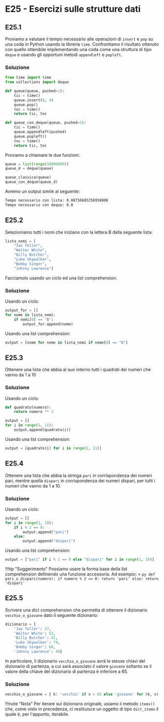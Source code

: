 # E25 - Esercizi sulle strutture dati

## E25.1

Proviamo a valutare il tempo necessario alle operazioni di `insert` e `pop` su una coda in Python usando la libreria `time`. Confrontiamo il risultato ottenuto con quello ottenibile implementando una coda come una struttura di tipo `deque` e usando gli opportuni metodi `appendleft` e `popleft`.

### Soluzione

```py
from time import time
from collections import deque

def queue(queue, pushed=1):
	tic = time()
	queue.insert(0, 4)
	queue.pop()
	toc = time()
	return tic, toc

def queue_con_deque(queue, pushed=1):
	tic = time()
	queue.appendleft(pushed)
	queue.popleft()
	toc = time()
	return tic, toc
```

Proviamo a chiamare le due funzioni:

```py
queue = list(range(10000000))
queue_d = deque(queue)

queue_classica(queue)
queue_con_deque(queue_d)
```

Avremo un output simile al seguente:

```sh
Tempo necessario con lista: 0.08756685256958008
Tempo necessario con deque: 0.0
```

## E25.2

Selezioniamo tutti i nomi che iniziano con la lettera B dalla seguente lista:

```py
lista_nomi = [
    "Jax Teller",
    "Walter White",
    "Billy Butcher",
    "Luke Skywalker",
    "Bobby Singer",
    "Johnny Lawrence"]
```

Facciamolo usando un ciclo ed una list comprehension.

### Soluzione

Usando un ciclo:

```py
output_for = []
for nome in lista_nomi:
    if nomi[0] == "B":
        output_for.append(nome)
```

Usando una list comprehension:

```py
output = [nome for nome in lista_nomi if nome[0] == "B"]
```

## E25.3

Ottenere una lista che abbia al suo interno tutti i quadrati dei numeri che vanno da 1 a 10

### Soluzione

Usando un ciclo:

```py
def quadrato(numero):
    return numero ** 2

output = []
for i in range(1, 11):
    output.append(quadrato(i))
```

Usando una list comprehension:

```py
output = [quadrato(i) for i in range(1, 11)]
```

## E25.4

Ottenere una lista che abbia la stringa `pari` in corrispondenza dei numeri pari, mentre quella `dispari` in corrispondenza dei numeri dispari, per tutti i numeri che vanno da 1 a 10.

### Soluzione

Usando un ciclo:

```py
output = []
for i in range(1, 10):
    if i % 2 == 0:
        output.append("pari")
    else:
        output.append("dispari")
```

Usando una list comprehension:

```py
output = ["pari" if i % 2 == 0 else "dispari" for i in range(1, 10)]
```

!!!tip "Suggerimento"
    Possiamo usare la forma base della list comprehension definendo una funzione accessoria. Ad esempio:
    > ```py
      def pari_o_dispari(numero):
          if numero % 2 == 0:
              return 'pari'
          else:
              return 'dispari'
      ```

## E25.5

Scrivere una dict comprehension che permetta di ottenere il dizionario `vecchio_o_giovane` dato il seguente dizionario:

```py
dizionario = {
    'Jax Teller': 27,
    'Walter White': 52,
    'Billy Butcher': 41,
    'Luke Skywalker': 79,
    'Bobby Singer': 68,
    'Johnny Lawrence': 49}
```

In particolare, il dizionario `vecchio_o_giovane` avrà le stesse chiavi del dizionario di partenza, a cui sarà associato il valore `giovane` soltanto se il valore della chiave del dizionario di partenza è inferiore a 65.

### Soluzione

```py
vecchio_o_giovane = { k: 'vecchio' if v > 65 else 'giovane' for (k, v) in dizionario.items() }
```

!!!note "Nota"
	Per iterare sul dizionario originale, usiamo il metodo `items()` che, come visto in precedenza, ci restituisce un oggetto di tipo `dict_items` il quale è, per l'appunto, iterabile.

